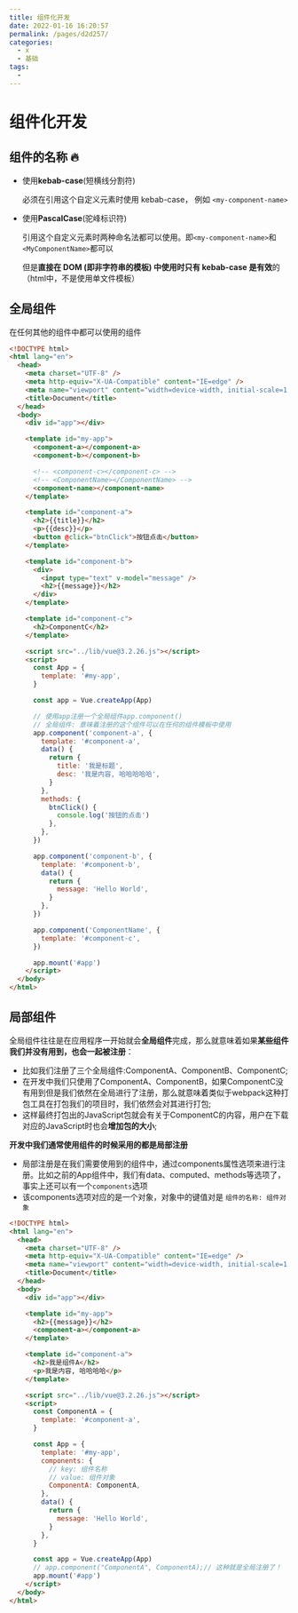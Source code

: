 ```yaml
---
title: 组件化开发
date: 2022-01-16 16:20:57
permalink: /pages/d2d257/
categories:
  - x
  - 基础
tags:
  - 
---
```


# 组件化开发

## 组件的名称 🔥

*   使用**kebab-case**(短横线分割符)

    必须在引用这个自定义元素时使用 kebab-case， 例如 `<my-component-name>`

*   使用**PascalCase**(驼峰标识符)

    引用这个自定义元素时两种命名法都可以使用。即`<my-component-name>`和`<MyComponentName>`都可以

    但是**直接在 DOM (即非字符串的模板) 中使用时只有 kebab-case 是有效**的（html中，不是使用单文件模板）



## 全局组件

在任何其他的组件中都可以使用的组件

```html
<!DOCTYPE html>
<html lang="en">
  <head>
    <meta charset="UTF-8" />
    <meta http-equiv="X-UA-Compatible" content="IE=edge" />
    <meta name="viewport" content="width=device-width, initial-scale=1.0" />
    <title>Document</title>
  </head>
  <body>
    <div id="app"></div>

    <template id="my-app">
      <component-a></component-a>
      <component-b></component-b>

      <!-- <component-c></component-c> -->
      <!-- <ComponentName></ComponentName> -->
      <component-name></component-name>
    </template>

    <template id="component-a">
      <h2>{{title}}</h2>
      <p>{{desc}}</p>
      <button @click="btnClick">按钮点击</button>
    </template>

    <template id="component-b">
      <div>
        <input type="text" v-model="message" />
        <h2>{{message}}</h2>
      </div>
    </template>

    <template id="component-c">
      <h2>ComponentC</h2>
    </template>

    <script src="../lib/vue@3.2.26.js"></script>
    <script>
      const App = {
        template: '#my-app',
      }

      const app = Vue.createApp(App)

      // 使用app注册一个全局组件app.component()
      // 全局组件: 意味着注册的这个组件可以在任何的组件模板中使用
      app.component('component-a', {
        template: '#component-a',
        data() {
          return {
            title: '我是标题',
            desc: '我是内容, 哈哈哈哈哈',
          }
        },
        methods: {
          btnClick() {
            console.log('按钮的点击')
          },
        },
      })

      app.component('component-b', {
        template: '#component-b',
        data() {
          return {
            message: 'Hello World',
          }
        },
      })

      app.component('ComponentName', {
        template: '#component-c',
      })

      app.mount('#app')
    </script>
  </body>
</html>
```





## 局部组件

全局组件往往是在应用程序一开始就会**全局组件**完成，那么就意味着如果**某些组件我们并没有用到，也会一起被注册**：

*   比如我们注册了三个全局组件:ComponentA、ComponentB、ComponentC;
*   在开发中我们只使用了ComponentA、ComponentB，如果ComponentC没有用到但是我们依然在全局进行了注册，那么就意味着类似于webpack这种打包工具在打包我们的项目时，我们依然会对其进行打包;
*   这样最终打包出的JavaScript包就会有关于ComponentC的内容，用户在下载对应的JavaScript时也会**增加包的大小**;

**开发中我们通常使用组件的时候采用的都是局部注册**

*   局部注册是在我们需要使用到的组件中，通过components属性选项来进行注册。比如之前的App组件中，我们有data、computed、methods等选项了，事实上还可以有一个`components`选项
*   该components选项对应的是一个对象，对象中的键值对是 `组件的名称: 组件对象`

```html
<!DOCTYPE html>
<html lang="en">
  <head>
    <meta charset="UTF-8" />
    <meta http-equiv="X-UA-Compatible" content="IE=edge" />
    <meta name="viewport" content="width=device-width, initial-scale=1.0" />
    <title>Document</title>
  </head>
  <body>
    <div id="app"></div>

    <template id="my-app">
      <h2>{{message}}</h2>
      <component-a></component-a>
    </template>

    <template id="component-a">
      <h2>我是组件A</h2>
      <p>我是内容, 哈哈哈哈</p>
    </template>

    <script src="../lib/vue@3.2.26.js"></script>
    <script>
      const ComponentA = {
        template: '#component-a',
      }

      const App = {
        template: '#my-app',
        components: {
          // key: 组件名称
          // value: 组件对象
          ComponentA: ComponentA,
        },
        data() {
          return {
            message: 'Hello World',
          }
        },
      }

      const app = Vue.createApp(App)
      // app.component("ComponentA", ComponentA);// 这种就是全局注册了！
      app.mount('#app')
    </script>
  </body>
</html>
```

